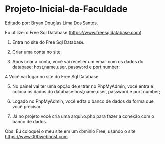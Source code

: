 # Projeto-Inicial-da-Faculdade
Editado por: Bryan Douglas Lima Dos Santos.

Eu utilizei o Free Sql Database (https://www.freesqldatabase.com).

1. Entra no site do Free Sql Database.

2. Criar uma conta no site.

3. Apos criar a conta, você vai receber um email com os dados do database: host,name,user, password e port number;

4 Você vai logar no site do Free Sql Database.

5. No painel vai ter uma opção de entrar no PhpMyAdmin, você entra e coloca os dados do database:host,name,user, password e port number;

6. Logado no PhpMyAdmin, você edita o banco de dados da forma que você precisar.

7. Já no projeto você cria uma arquivo.php para fazer a conexão com o banco de dados.

Obs: Eu coloquei o meu site em um dominio Free, usando o site https://www.000webhost.com.
